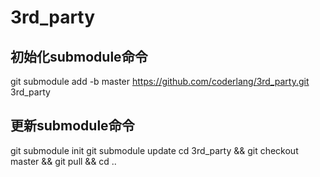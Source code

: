 # 3rd_party
## 初始化submodule命令

git submodule add -b master https://github.com/coderlang/3rd_party.git 3rd_party

## 更新submodule命令

git submodule init
git submodule update
cd 3rd_party && git checkout master && git pull && cd ..